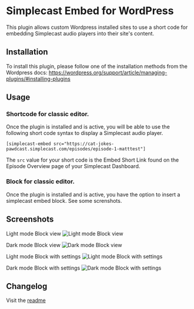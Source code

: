 # Simplecast Embed for WordPress

This plugin allows custom Wordpress installed sites to use a short code for embedding Simplecast audio players into their site's content.

## Installation
To install this plugin, please follow one of the installation methods from the Wordpress docs: https://wordpress.org/support/article/managing-plugins/#installing-plugins

## Usage

### Shortcode for classic editor.
Once the plugin is installed and is active, you will be able to use the following short code syntax to display a Simplecast audio player.

```[simplecast-embed src="https://cat-jokes-pawdcast.simplecast.com/episodes/episode-1-matttest"]```

The `src` value for your short code is the Embed Short Link found on the Episode Overview page of your Simplecast Dashboard.

### Block for classic editor.
Once the plugin is installed and is active, you have the option to insert a simplecast embed block. See some screnshots.

## Screenshots
Light mode Block view
![Light mode Block view](./.wordpress-org/screenshot-1.png)

Dark mode Block view
![Dark mode Block view](./.wordpress-org/screenshot-2.png)

Light mode Block with settings
![Light mode Block with settings](./.wordpress-org/screenshot-3.png)

Dark mode Block with settings
![Dark mode Block with settings](./.wordpress-org/screenshot-4.png)

## Changelog
Visit the [readme](./readme.txt)